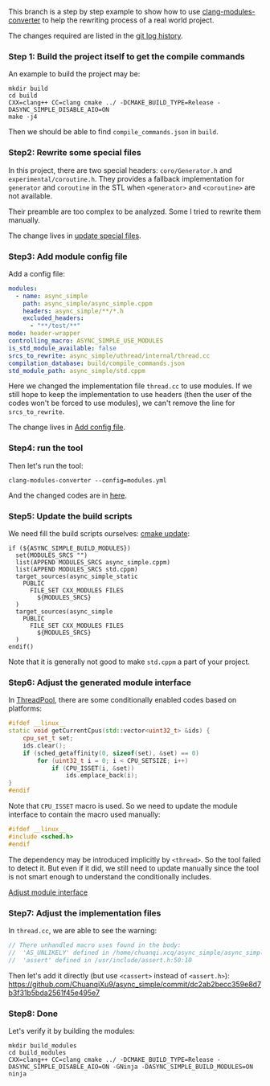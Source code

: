 This branch is a step by step example to show how to use [clang-modules-converter](https://github.com/ChuanqiXu9/clang-modules-converter) to help the rewriting process of a real world project.

The changes required are listed in the [git log history](https://github.com/ChuanqiXu9/async_simple/commits/HeaderWrapper/).

### Step 1: Build the project itself to get the compile commands

An example to build the project may be:

```
mkdir build
cd build
CXX=clang++ CC=clang cmake ../ -DCMAKE_BUILD_TYPE=Release -DASYNC_SIMPLE_DISABLE_AIO=ON
make -j4
```

Then we should be able to find `compile_commands.json` in `build`.

### Step2: Rewrite some special files

In this project, there are two special headers: `coro/Generator.h` and `experimental/coroutine.h`. They provides a fallback implementation for `generator` and `coroutine` in the STL when `<generator>` and `<coroutine>` are not available.

Their preamble are too complex to be analyzed. Some I tried to rewrite them manually.

The change lives in [update special files](https://github.com/ChuanqiXu9/async_simple/commit/76a29d70c2f87bd0a6d797053c1468f4ee14841d).

### Step3: Add module config file

Add a config file:

```yaml
modules:
  - name: async_simple
    path: async_simple/async_simple.cppm
    headers: async_simple/**/*.h
    excluded_headers:
      - "**/test/**"
mode: header-wrapper
controlling_macro: ASYNC_SIMPLE_USE_MODULES
is_std_module_available: false
srcs_to_rewrite: async_simple/uthread/internal/thread.cc
compilation_database: build/compile_commands.json
std_module_path: async_simple/std.cppm
```

Here we changed the implementation file `thread.cc` to use modules. If we still hope to keep the implementation to use headers (then the user of the codes won't be forced to use modules), we can't remove the line for `srcs_to_rewrite`.

The change lives in  [Add config file](https://github.com/ChuanqiXu9/async_simple/commit/57a76e49bfdebc6892b211f80b6acc01fa6f4120).

### Step4: run the tool

Then let's run the tool:

```
clang-modules-converter --config=modules.yml
```

And the changed codes are in [here](https://github.com/ChuanqiXu9/async_simple/commit/6f4c2534c529819f3c8426e6d5253779574fbdb6).


### Step5: Update the build scripts

We need fill the build scripts ourselves: [cmake update](https://github.com/ChuanqiXu9/async_simple/commit/660f0d6fac529b26c370a9d2e944ad10e021ae4e):

```
if (${ASYNC_SIMPLE_BUILD_MODULES})
  set(MODULES_SRCS "")
  list(APPEND MODULES_SRCS async_simple.cppm)
  list(APPEND MODULES_SRCS std.cppm)
  target_sources(async_simple_static
    PUBLIC
      FILE_SET CXX_MODULES FILES
        ${MODULES_SRCS}
  )
  target_sources(async_simple
    PUBLIC
      FILE_SET CXX_MODULES FILES
        ${MODULES_SRCS}
  )
endif()
```

Note that it is generally not good to make `std.cppm` a part of your project.

### Step6: Adjust the generated module interface

In [ThreadPool](https://github.com/alibaba/async_simple/blob/main/async_simple/util/ThreadPool.h), there are some conditionally enabled codes based on platforms:

```C++
#ifdef __linux__
static void getCurrentCpus(std::vector<uint32_t> &ids) {
    cpu_set_t set;
    ids.clear();
    if (sched_getaffinity(0, sizeof(set), &set) == 0)
        for (uint32_t i = 0; i < CPU_SETSIZE; i++)
            if (CPU_ISSET(i, &set))
                ids.emplace_back(i);
}
#endif
```

Note that `CPU_ISSET` macro is used. So we need to update the module interface to contain the macro used manually:

```C++
#ifdef __linux__
#include <sched.h>
#endif
```

The dependency may be introduced implicitly by `<thread>`. So the tool failed to detect it. But even if it did, we still need to update manually since the tool is not smart enough to understand the conditionally includes.

[Adjust module interface](https://github.com/ChuanqiXu9/async_simple/commit/a20c4ffa7941b1a72bba3a7c13322e85530a34f0)

### Step7: Adjust the implementation files

In `thread.cc`, we are able to see the warning:

```C++
// There unhandled macro uses found in the body:
//	'AS_UNLIKELY' defined in /home/chuanqi.xcq/async_simple/async_simple/CommonMacros.h:22:9
//	'assert' defined in /usr/include/assert.h:50:10
```

Then let's add it directly (but use `<cassert>` instead of `<assert.h>`):
https://github.com/ChuanqiXu9/async_simple/commit/dc2ab2becc359e8d7b3f31b5bda2561f45e495e7

### Step8: Done

Let's verify it by building the modules:

```
mkdir build_modules
cd build_modules
CXX=clang++ CC=clang cmake ../ -DCMAKE_BUILD_TYPE=Release -DASYNC_SIMPLE_DISABLE_AIO=ON -GNinja -DASYNC_SIMPLE_BUILD_MODULES=ON
ninja
```
